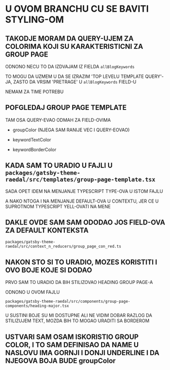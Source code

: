 # U OVOM BRANCHU CU SE BAVITI STYLING-OM

## TAKODJE MORAM DA QUERY-UJEM ZA COLORIMA KOJI SU KARAKTERISTICNI ZA GROUP PAGE

ODNONO NECU TO DA IZDVAJAM IZ FIELDA `allBlogKeywords`

TO MOGU DA UZMEM U DA SE IZRAZIM 'TOP LEVELU TEMPLATE QUERY'-JA, ZASTO DA VRSIM 'PRETRAGE' U `allBlogKeywords` FIELD-U

NEMAM ZA TIME POTREBU

## POFGLEDAJ GROUP PAGE TEMPLATE

TAM OSA QUERY-EVAO ODMAH ZA FIELD-OVIMA

- groupColor (NJEGA SAM RANIJE VEC I QUERY-EOVAO)

- keywordTextColor

- keywordBorderColor

## KADA SAM TO URADIO U FAJLI U `packages/gatsby-theme-raedal/src/templates/group-page-template.tsx`

SADA OPET IDEM NA MENJANJE TYPESCRIPT TYPE-OVA U ISTOM FAJLU

A NAKO NTOGA I NA MENJANJE DEFAULT-OVA U CONTEXTU, JER CE U SUPROTNOM TYPESCRIPT YELL-OVATI NA MENE

## DAKLE OVDE SAM SAM ODODAO JOS FIELD-OVA ZA DEFAULT KONTEKSTA

`packages/gatsby-theme-raedal/src/context_n_reducers/group_page_con_red.ts`

## NAKON STO SI TO URADIO, MOZES KORISTITI I OVO BOJE KOJE SI DODAO

PRVO SAM TO URADIO DA BIH STILIZOVAO HEADING GROUP PAGE-A

ODNONO U OVOM FAJLU

`packages/gatsby-theme-raedal/src/components/group-page-components/heading-major.tsx`

U SUSTINI BOJE SU MI DOSTUPNE ALI NE VIDIM DOBAR RAZLOG DA STILIZUJEM TEXT, MOZDA BIH TO MOGAO URADITI SA BORDEROM

## USTVARI SAM OSAM ISKORISTIO GROUP COLOR, I TO SAM DEFINISAO DA NAME U NASLOVU IMA GORNJI I DONJI UNDERLINE I DA NJEGOVA BOJA BUDE groupColor